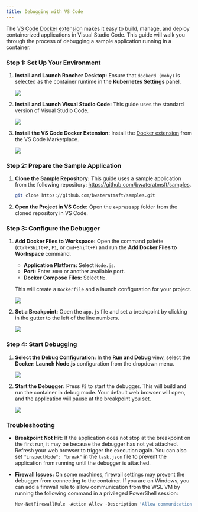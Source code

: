 ```yaml
---
title: Debugging with VS Code
---
```


<head>
  <link rel="canonical" href="https://docs.rancherdesktop.io/how-to-guides/vs-code-docker"/>
</head>

The [VS Code Docker extension](https://code.visualstudio.com/docs/containers/overview) makes it easy to build, manage, and deploy containerized applications in Visual Studio Code. This guide will walk you through the process of debugging a sample application running in a container.

### Step 1: Set Up Your Environment

1.  **Install and Launch Rancher Desktop:**
    Ensure that `dockerd (moby)` is selected as the container runtime in the **Kubernetes Settings** panel.

    ![](../img/vscodedocker/rd-main.png)

2.  **Install and Launch Visual Studio Code:**
    This guide uses the standard version of Visual Studio Code.

    ![](../img/vscodedocker/vscode-main.png)

3.  **Install the VS Code Docker Extension:**
    Install the [Docker extension](https://marketplace.visualstudio.com/items?itemName=ms-azuretools.vscode-docker) from the VS Code Marketplace.

    ![](../img/vscodedocker/vscode-docker-marketplace.png)

### Step 2: Prepare the Sample Application

1.  **Clone the Sample Repository:**
    This guide uses a sample application from the following repository: https://github.com/bwateratmsft/samples.

    ```bash
    git clone https://github.com/bwateratmsft/samples.git
    ```

2.  **Open the Project in VS Code:**
    Open the `expressapp` folder from the cloned repository in VS Code.

### Step 3: Configure the Debugger

1.  **Add Docker Files to Workspace:**
    Open the command palette (`Ctrl+Shift+P`, `F1`, or `Cmd+Shift+P`) and run the **Add Docker Files to Workspace** command.

    -   **Application Platform:** Select `Node.js`.
    -   **Port:** Enter `3000` or another available port.
    -   **Docker Compose Files:** Select `No`.

    This will create a `Dockerfile` and a launch configuration for your project.

    ![](../img/vscodedocker/vscode-docker-add-docker-files-1.png)

2.  **Set a Breakpoint:**
    Open the `app.js` file and set a breakpoint by clicking in the gutter to the left of the line numbers.

    ![](../img/vscodedocker/vscode-docker-debug-breakpoint.png)

### Step 4: Start Debugging

1.  **Select the Debug Configuration:**
    In the **Run and Debug** view, select the **Docker: Launch Node.js** configuration from the dropdown menu.

    ![](../img/vscodedocker/vscode-docker-debug-configuration.png)

2.  **Start the Debugger:**
    Press `F5` to start the debugger. This will build and run the container in debug mode. Your default web browser will open, and the application will pause at the breakpoint you set.

    ![](../img/vscodedocker/vscode-docker-debug-breakpoint-hit.png)

### Troubleshooting

-   **Breakpoint Not Hit:** If the application does not stop at the breakpoint on the first run, it may be because the debugger has not yet attached. Refresh your web browser to trigger the execution again. You can also set `"inspectMode": "break"` in the `task.json` file to prevent the application from running until the debugger is attached.

-   **Firewall Issues:** On some machines, firewall settings may prevent the debugger from connecting to the container. If you are on Windows, you can add a firewall rule to allow communication from the WSL VM by running the following command in a privileged PowerShell session:

    ```powershell
    New-NetFirewallRule -Action Allow -Description 'Allow communication from WSL containers' -Direction Inbound -Enabled True -InterfaceAlias 'vEthernet (WSL)' -Name 'WSL Inbound' -DisplayName 'WSL Inbound'
    ```
